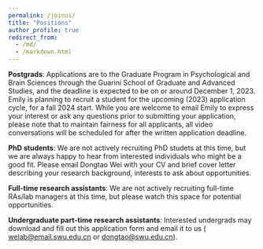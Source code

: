 ```yaml
---
permalink: /joinus/
title: "Positions"
author_profile: true
redirect_from: 
  - /md/
  - /markdown.html
---
```


**Postgrads**: Applications are to the Graduate Program in Psychological and Brain Sciences through the Guarini School of Graduate and Advanced Studies, and the deadline is expected to be on or around December 1, 2023. Emily is planning to recruit a student for the upcoming (2023) application cycle, for a fall 2024 start. While you are welcome to email Emily to express your interest or ask any questions prior to submitting your application, please note that to maintain fairness for all applicants, all video conversations will be scheduled for after the written application deadline.

**PhD students**: We are not actively recruiting PhD studets at this time, but we are always happy to hear from interested individuals who might be a good fit. Please email Dongtao Wei with your CV and brief cover letter describing your research background, interests to ask about opportunities.

**Full-time research assistants**: We are not actively recruiting full-time RAs/lab managers at this time, but please watch this space for potential opportunities.

**Undergraduate part-time research assistants**: Interested undergrads may download and fill out this application form and email it to us (
[welab@email.swu.edu.cn](mailto:welab@email.swu.edu.cn?subject=姓名%20%2B%20兼职科研助理申请) or [dongtao@swu.edu.cn](mailto:dongtao@swu.edu.cn?subject=姓名%20%2B%20兼职科研助理申请)).